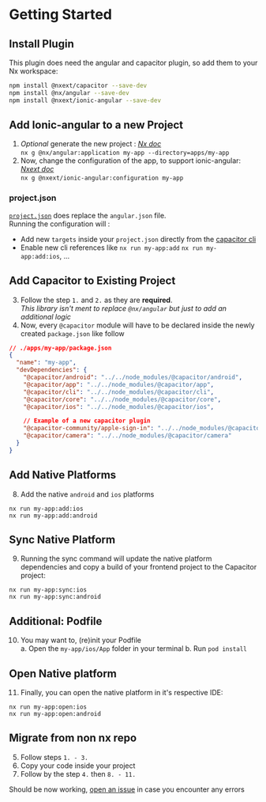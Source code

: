 # Getting Started

## Install Plugin

This plugin does need the angular and capacitor plugin, so add them to your Nx workspace:

```bash
npm install @nxext/capacitor --save-dev
npm install @nx/angular --save-dev
npm install @nxext/ionic-angular --save-dev
```

## Add Ionic-angular to a new Project

1. _Optional_ generate the new project : _[Nx doc](https://nx.dev/nx-api/angular)_  
   `nx g @nx/angular:application my-app --directory=apps/my-app`
2. Now, change the configuration of the app, to support ionic-angular: _[Nxext doc](./generators)_  
   `nx g @nxext/ionic-angular:configuration my-app`

### project.json

[`project.json`](https://nx.dev/reference/project-configuration) does replace the `angular.json` file.  
Running the configuration will :

- Add new `targets` inside your `project.json` directly from the [capacitor cli](https://capacitorjs.com/docs/cli)
- Enable new cli references like `nx run my-app:add` `nx run my-app:add:ios`, ...

## Add Capacitor to Existing Project

3. Follow the step `1.` and `2.` as they are **required**.  
   _This library isn't ment to replace `@nx/angular` but just to add an additional logic_
4. Now, every `@capacitor` module will have to be declared inside the newly created `package.json` like follow

```json
// ./apps/my-app/package.json
{
  "name": "my-app",
  "devDependencies": {
    "@capacitor/android": "../../node_modules/@capacitor/android",
    "@capacitor/app": "../../node_modules/@capacitor/app",
    "@capacitor/cli": "../../node_modules/@capacitor/cli",
    "@capacitor/core": "../../node_modules/@capacitor/core",
    "@capacitor/ios": "../../node_modules/@capacitor/ios",

    // Example of a new capacitor plugin
    "@capacitor-community/apple-sign-in": "../../node_modules/@capacitor-community/apple-sign-in",
    "@capacitor/camera": "../../node_modules/@capacitor/camera"
  }
}
```

## Add Native Platforms

8. Add the native `android` and `ios` platforms

```
nx run my-app:add:ios
nx run my-app:add:android
```

## Sync Native Platform

9. Running the sync command will update the native platform dependencies and copy a build of your frontend project to the Capacitor project:

```
nx run my-app:sync:ios
nx run my-app:sync:android
```

## Additional: Podfile

10. You may want to, (re)init your Podfile  
    a. Open the `my-app/ios/App` folder in your terminal
    b. Run `pod install`

## Open Native platform

11. Finally, you can open the native platform in it's respective IDE:

```
nx run my-app:open:ios
nx run my-app:open:android
```

## Migrate from non nx repo

5. Follow steps `1. - 3.`
6. Copy your code inside your project
7. Follow by the step `4.` then `8. - 11.`

Should be now working, [open an issue](https://github.com/nxext/nx-extensions/issues) in case you encounter any errors
